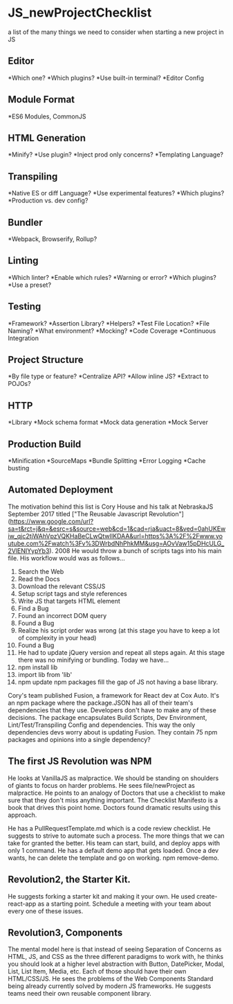 # JS_newProjectChecklist
a list of the many things we need to consider when starting a new project in JS

## Editor
*Which one?
*Which plugins?
*Use built-in terminal?
*Editor Config
## Module Format
*ES6 Modules, CommonJS
## HTML Generation
*Minify?
*Use plugin?
*Inject prod only concerns?
*Templating Language?
## Transpiling
*Native ES or diff Language?
*Use experimental features?
*Which plugins?
*Production vs. dev config?
## Bundler
*Webpack, Browserify, Rollup?
## Linting
*Which linter?
*Enable which rules?
*Warning or error?
*Which plugins?
*Use a preset?
## Testing
*Framework?
*Assertion Library?
*Helpers?
*Test File Location?
*File Naming?
*What environment?
*Mocking?
*Code Coverage
*Continuous Integration
## Project Structure
*By file type or feature?
*Centralize API?
*Allow inline JS?
*Extract to POJOs?
## HTTP
*Library
*Mock schema format
*Mock data generation
*Mock Server
## Production Build
*Minification
*SourceMaps
*Bundle Splitting
*Error Logging
*Cache busting
## Automated Deployment

The motivation behind this list is Cory House and his talk at NebraskaJS September 2017 titled ["The Reusable Javascript Revolution"] (https://www.google.com/url?sa=t&rct=j&q=&esrc=s&source=web&cd=1&cad=rja&uact=8&ved=0ahUKEwiw_qjc2tjWAhVpzVQKHaBeCLwQtwIIKDAA&url=https%3A%2F%2Fwww.youtube.com%2Fwatch%3Fv%3DWrbdNhPhkMM&usg=AOvVaw15pDHcULG_2VlENIYypYb3). 
2008 He would throw a bunch of scripts tags into his main file. His workflow would was as follows...

1. Search the Web
2. Read the Docs
3. Download the relevant CSS/JS
4. Setup script tags and style references
5. Write JS that targets HTML element
6. Find a Bug
7. Found an incorrect DOM query
8. Found a Bug
9. Realize his script order was wrong (at this stage you have to keep a lot of complexity in your head)
10. Found a Bug
11. He had to update jQuery version and repeat all steps again.
At this stage there was no minifying or bundling.
Today we have...
1. npm install lib
2. import lib from 'lib'
3. npm update
npm packages fill the gap of JS not having a base library.

Cory's team published Fusion, a framework for React dev at Cox Auto. It's an npm package where the package.JSON has all of their team's dependencies that they use. Developers don't have to make any of these decisions. The package encapsulates Build Scripts, Dev Environment, Lint/Test/Transpiling Config and dependencies. This way the only dependencies devs worry about is updating Fusion. They contain 75 npm packages and opinions into a single dependency?

## The first JS Revolution was NPM
He looks at VanillaJS as malpractice. We should be standing on shoulders of giants to focus on harder problems. He sees file/newProject as malpractice. He points to an analogy of Doctors that use a checklist to make sure that they don't miss anything important. The Checklist Manifesto is a book that drives this point home. Doctors found dramatic results using 
this approach. 

He has a PullRequestTemplate.md which is a code review checklist. He suggests to strive to automate such a process. The more things that we can take for granted the better. His team can start, build, and deploy apps with only 1 command. He has a default 
demo app that gets loaded. Once a dev wants, he can delete the template and go on working. npm remove-demo. 
## Revolution2, the Starter Kit. 
He suggests forking a starter kit and making it your own. He used create-react-app as a starting point. Schedule a meeting with your team about every one of these issues.

## Revolution3, Components
The mental model here is that instead of seeing Separation of Concerns as HTML, JS, and CSS as the three different paradigms to work with, he thinks you should look at a higher level abstraction with Button, DatePicker, Modal, List, List Item, Media, etc. Each of those should have their own HTML/CSS/JS. He sees the problems of the Web Components Standard being already currently solved by modern JS frameworks. He suggests teams need their own reusable component library.

